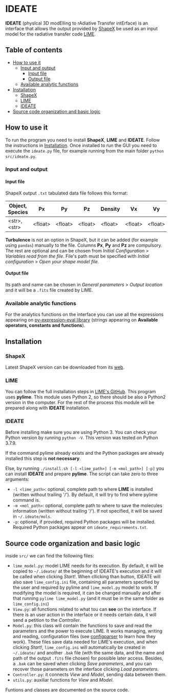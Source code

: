 # IDEATE

**IDEATE** (physIcal 3D modElling to rAdiative Transfer intErface) is an interface that allows the output provided by [ShapeX](https://wsteffen75.wixsite.com/website) be used as an input model for the radiative transfer code [LIME](https://lime.readthedocs.io/en/latest/).

## Table of contents
- [How to use it](#how-to-use-it)
  * [Input and output](#input-and-output)
    + [Input file](#input-file)
    + [Output file](#output-file)
  * [Available analytic functions](#available-analytic-functions)
- [Installation](#installation)
  * [ShapeX](#shapex)
  * [LIME](#lime)
  * [IDEATE](#ideate)
- [Source code organization and basic logic](#source-code-organization-and-basic-logic)

## How to use it

To run the program you need to install **ShapeX**, **LIME** and **IDEATE**. Follow the instructions in [Installation](#installation). Once installed to run the GUI you need to execute the `ideate.py` file, for example running from the main folder `python src/ideate.py`.

### Input and output

#### Input file

ShapeX output `.txt` tabulated data file follows this format:

| Object, Species | Px      | Py      | Pz      | Density | Vx      | Vy      | Vz      | Temperature | Turbulence |
|-----------------|---------|---------|---------|---------|---------|---------|---------|-------------|---|
| \<str>, \<str>    | \<float> | \<float> | \<float> | \<float> | \<float> | \<float> | \<float> | \<float>     | \<float> |


**Turbulence** is not an option in ShapeX, but it can be added (for example using `pandas`) manually to the file. Columns **Px**, **Py** and **Pz** are compulsory. The rest are optional and can be chosen from *Initial Configuration* > *Variables read from the file*. File's path must be specified with *Initial configuration* > *Open your shape model file*.
  
#### Output file

Its path and name can be chosen in *General parameters* > *Output location* and it will be a `.fits` file created by LIME.

### Available analytic functions

For the analytics functions on the interface you can use all the expressions appearing on [py-expression-eval library](https://pypi.org/project/py-expression-eval/) (strings appearing on **Available operators, constants and functions**).

## Installation

### ShapeX

Latest ShapeX version can be downloaded from its [web](https://wsteffen75.wixsite.com/website/downloads).

### LIME

You can follow the full installation steps in [LIME's GitHub](https://github.com/lime-rt/lime). This program uses **pylime**. This module uses Python 2, so there should be also a Python2 version in the computer. For the rest of the process this module will be prepared along with **IDEATE** installation. 

### IDEATE

Before installing make sure you are using Python 3. You can check your Python version by running `python -V`. This version was tested on Python 3.7.9.

If the command pylime already exists and the Python packages are already installed this step is **not necessary**.

Else, by running `./install.sh [-l <lime_path>] [-m <mol_path>] [-p]` you can install **IDEATE** and prepare **pylime**. The script can take zero to three arguments:
- `-l <lime_path>`: optional, complete path to where **LIME** is installed (written without trailing '/'). By default, it will try to find where pylime command is.
- `-m <mol_path>`: optional, complete path to where to save the molecules information (written without trailing '/'). If not specified, it will be saved in `~/.ideate/mols`.
- `-p`: optional, if provided, required Python packages will be installed. Required Python packages appear on `ideate_requirements.txt`.

## Source code organization and basic logic

inside `src/` we can find the following files:

- `lime_model.py`: model LIME needs for its execution. By default, it will be copied to `~/.ideate/` at the beginning of IDEATE's execution and it will be called when clicking *Start!*. When cllicking than button, IDEATE will also save `lime_config.ini` file, containing all parameters specified by the user and required by pylime and `lime_model.py` model to work. If modifying the model is required, it can be changed manually and after that running `pylime lime_model.py` (and it must be in the same folder as `lime_config.ini`)
- `View.py`: all functions related to what tou can **see** on the interface. If there is an user action in the interface or it needs certain data, it will send a petition to the *Controller*.
- `Model.py`: this class will contain the functions to save and read the parameters and the power to execute LIME. It works managing, writing and reading, configuration files (see [configparser](https://docs.python.org/3/library/configparser.html) to learn how they work). These files save data needed for LIME's execution, and when clicking *Start!*, `lime_config.ini` will automatically be created in  `~/.ideate/` and another `.bak` file (with the same data, and the name and path of the output `.fits` file chosen) for possible later access. Besides, a `.bak` can be saved when clicking *Save parameters*, and you can recover those parameters on the interface clicking *Load parameters*.
- `Controller.py`: it connects *View* and *Model*, sending data between them.
- `utils.py`: auxiliar functions for *View* and *Model*.

Funtions and classes are documented on the source code.
